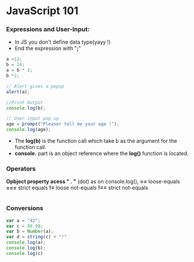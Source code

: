 # JavaScript 101

### Expressions and User-Input:

*  In JS you don't define data type(yayy !)
*  End the expression with "**;**"

```JavaScript
a =12;
b = 24;
a = b * 2;
b *2; 

// Alert gives a popup
alert(a);

//Print Output
console.log(b);

// User input pop up 
age = prompt("Pleaser tell me your age !");
console.log(age);
```

* The **log(b)** is the function call which take b as the argument for the function call.
* **console.** part is an object reference where the **log()** function is located.   

### Operators 

**Opbject property acess " . "** (dot) as on console.log(), 
**==** loose-equals 
**===** strict equals 
**!=** loose not-equals 
**!==** strict not-equals 

```JavaScript

```

### Conversions 
```JavaScript
var a = "42";
var c = 99.99;
var b = Number(a);
var d = string(c) + "!"
console.log(a);
console.log(b);
console.log(c)
```
